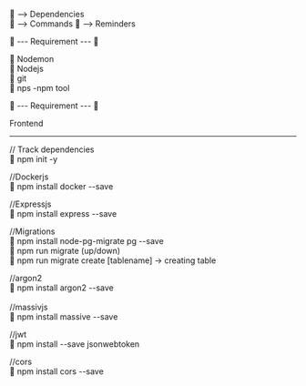 🐶 --> Dependencies   
🦴 --> Commands 
👵 --> Reminders 



👵 --- Requirement --- 👵 <br />

🐶 Nodemon <br />
🐶 Nodejs <br />
🐶 git  <br />
🐶 nps -npm tool  <br />

👵 --- Requirement --- 👵<br />

Frontend
__________________________________________________________
// Track dependencies <br />
🦴 npm init -y  <br />

//Dockerjs <br />
🐶 npm install docker --save <br />

//Expressjs <br />
🐶 npm install express --save <br />

//Migrations  <br />
🐶 npm install node-pg-migrate pg --save <br />
🦴 npm run migrate (up/down) <br />
🦴 npm run migrate create [tablename] -> creating table <br />

//argon2 <br />
🐶 npm install argon2 --save <br />
 <br />
//massivjs <br />
🐶 npm install massive --save <br />

//jwt <br />
🐶 npm install --save jsonwebtoken <br />

//cors <br />
🐶 npm install cors --save  <br />


